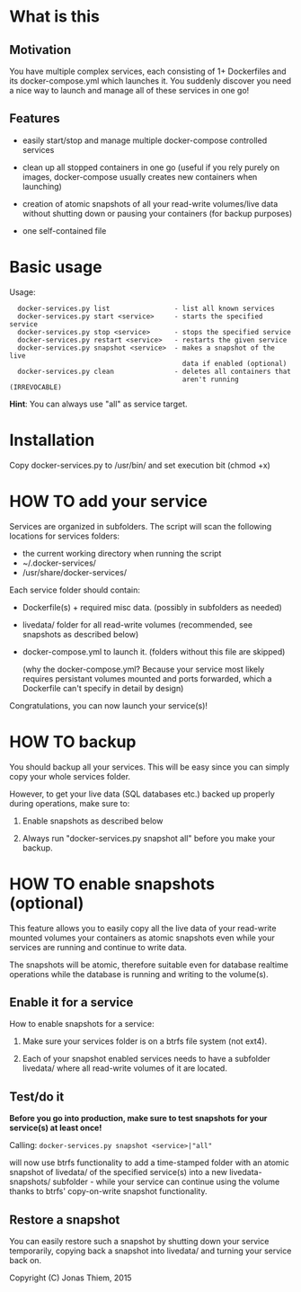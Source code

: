 
# What is this

## Motivation

You have multiple complex services, each consisting of 1+ Dockerfiles
and its docker-compose.yml which launches it. You suddenly discover you
need a nice way to launch and manage all of these services in one go!


## Features

- easily start/stop and manage multiple docker-compose controlled services

- clean up all stopped containers in one go (useful if you rely purely on
  images, docker-compose usually creates new containers when launching)

- creation of atomic snapshots of all your read-write volumes/live data
  without shutting down or pausing your containers (for backup purposes)

- one self-contained file



# Basic usage

Usage:

```
  docker-services.py list                - list all known services
  docker-services.py start <service>     - starts the specified service
  docker-services.py stop <service>      - stops the specified service
  docker-services.py restart <service>   - restarts the given service      
  docker-services.py snapshot <service>  - makes a snapshot of the live
                                           data if enabled (optional)
  docker-services.py clean               - deletes all containers that
                                           aren't running (IRREVOCABLE)
```

**Hint**: You can always use "all" as service target.



# Installation

Copy docker-services.py to /usr/bin/ and set execution bit (chmod +x)



# HOW TO add your service

Services are organized in subfolders. The script will scan the following
locations for services folders:

- the current working directory when running the script
- ~/.docker-services/
- /usr/share/docker-services/  

Each service folder should contain:

- Dockerfile(s) + required misc data. (possibly in subfolders as needed)
- livedata/ folder for all read-write volumes (recommended, see snapshots
                                               as described below)
- docker-compose.yml to launch it. (folders without this file are skipped)

  (why the docker-compose.yml? Because your service most likely requires
  persistant volumes mounted and ports forwarded, which a Dockerfile can't
  specify in detail by design)

Congratulations, you can now launch your service(s)!



# HOW TO backup

You should backup all your services. This will be easy since you can
simply copy your whole services folder.

However, to get your live data (SQL databases etc.) backed up properly
during operations, make sure to:

1. Enable snapshots as described below

2. Always run "docker-services.py snapshot all" before you make your
   backup.



# HOW TO enable snapshots (optional)

This feature allows you to easily copy all the live data of your read-write
mounted volumes your containers as atomic snapshots even while your
services are running and continue to write data.

The snapshots will be atomic, therefore suitable even for database realtime
operations while the database is running and writing to the volume(s).

## Enable it for a service

How to enable snapshots for a service:

1. Make sure your services folder is on a btrfs file system (not ext4).

2. Each of your snapshot enabled services needs to have a subfolder
   livedata/ where all read-write volumes of it are located.

## Test/do it

**Before you go into production, make sure to test snapshots for your
service(s) at least once!**

Calling:
   ``` docker-services.py snapshot <service>|"all" ```

will now use btrfs functionality to add a time-stamped folder with an
atomic snapshot of livedata/ of the specified service(s) into a new
livedata-snapshots/ subfolder - while your service can continue using the
volume thanks to btrfs' copy-on-write snapshot functionality.

## Restore a snapshot

You can easily restore such a snapshot by shutting down your service
temporarily, copying back a snapshot into livedata/ and turning your
service back on.



Copyright (C) Jonas Thiem, 2015

